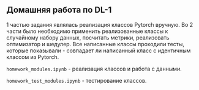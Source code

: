 Домашняя работа по DL-1
----
1 частью задания являлась реализация классов Pytorch вручную. 
Во 2 части было необходимо применить реализованные классы к случайному набору данных, посчитать метрики, реализовать оптимизатор и шедулер. Все написанные классы проходили тесты, которые показывали - совпадает ли написанный класс с идентичным классом из Pytorch.

``` homework_modules.ipynb ``` - реализация классов и работа с данными.

```homework_test_modules.ipynb``` - тестирование классов.
